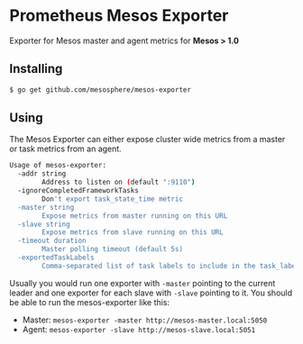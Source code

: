 # Prometheus Mesos Exporter
Exporter for Mesos master and agent metrics for __Mesos > 1.0__

## Installing
```sh
$ go get github.com/mesosphere/mesos-exporter
```

## Using
The Mesos Exporter can either expose cluster wide metrics from a master or task
metrics from an agent.

```sh
Usage of mesos-exporter:
  -addr string
       	Address to listen on (default ":9110")
  -ignoreCompletedFrameworkTasks
       	Don't export task_state_time metric
  -master string
       	Expose metrics from master running on this URL
  -slave string
       	Expose metrics from slave running on this URL
  -timeout duration
       	Master polling timeout (default 5s)
  -exportedTaskLabels
        Comma-separated list of task labels to include in the task_labels metric       	
```

Usually you would run one exporter with `-master` pointing to the current
leader and one exporter for each slave with `-slave` pointing to it. You should 
be able to run the mesos-exporter like this:

- Master: `mesos-exporter -master http://mesos-master.local:5050`
- Agent: `mesos-exporter -slave http://mesos-slave.local:5051`
